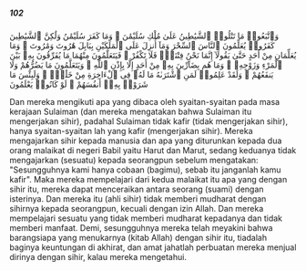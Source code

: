 ##### 102

<span class="ayah">وَٱتَّبَعُوا۟ مَا تَتْلُوا۟ ٱلشَّيَٰطِينُ عَلَىٰ مُلْكِ سُلَيْمَٰنَ ۖ وَمَا كَفَرَ سُلَيْمَٰنُ وَلَٰكِنَّ ٱلشَّيَٰطِينَ كَفَرُوا۟ يُعَلِّمُونَ ٱلنَّاسَ ٱلسِّحْرَ وَمَآ أُنزِلَ عَلَى ٱلْمَلَكَيْنِ بِبَابِلَ هَٰرُوتَ وَمَٰرُوتَ ۚ وَمَا يُعَلِّمَانِ مِنْ أَحَدٍ حَتَّىٰ يَقُولَآ إِنَّمَا نَحْنُ فِتْنَةٌۭ فَلَا تَكْفُرْ ۖ فَيَتَعَلَّمُونَ مِنْهُمَا مَا يُفَرِّقُونَ بِهِۦ بَيْنَ ٱلْمَرْءِ وَزَوْجِهِۦ ۚ وَمَا هُم بِضَآرِّينَ بِهِۦ مِنْ أَحَدٍ إِلَّا بِإِذْنِ ٱللَّهِ ۚ وَيَتَعَلَّمُونَ مَا يَضُرُّهُمْ وَلَا يَنفَعُهُمْ ۚ وَلَقَدْ عَلِمُوا۟ لَمَنِ ٱشْتَرَىٰهُ مَا لَهُۥ فِى ٱلْءَاخِرَةِ مِنْ خَلَٰقٍۢ ۚ وَلَبِئْسَ مَا شَرَوْا۟ بِهِۦٓ أَنفُسَهُمْ ۚ لَوْ كَانُوا۟ يَعْلَمُونَ</span>

<span class="ayah_translation">Dan mereka mengikuti apa yang dibaca oleh syaitan-syaitan pada masa kerajaan Sulaiman (dan mereka mengatakan bahwa Sulaiman itu mengerjakan sihir), padahal Sulaiman tidak kafir (tidak mengerjakan sihir), hanya syaitan-syaitan lah yang kafir (mengerjakan sihir). Mereka mengajarkan sihir kepada manusia dan apa yang diturunkan kepada dua orang malaikat di negeri Babil yaitu Harut dan Marut, sedang keduanya tidak mengajarkan (sesuatu) kepada seorangpun sebelum mengatakan: "Sesungguhnya kami hanya cobaan (bagimu), sebab itu janganlah kamu kafir". Maka mereka mempelajari dari kedua malaikat itu apa yang dengan sihir itu, mereka dapat menceraikan antara seorang (suami) dengan isterinya. Dan mereka itu (ahli sihir) tidak memberi mudharat dengan sihirnya kepada seorangpun, kecuali dengan izin Allah. Dan mereka mempelajari sesuatu yang tidak memberi mudharat kepadanya dan tidak memberi manfaat. Demi, sesungguhnya mereka telah meyakini bahwa barangsiapa yang menukarnya (kitab Allah) dengan sihir itu, tiadalah baginya keuntungan di akhirat, dan amat jahatlah perbuatan mereka menjual dirinya dengan sihir, kalau mereka mengetahui.</span>
